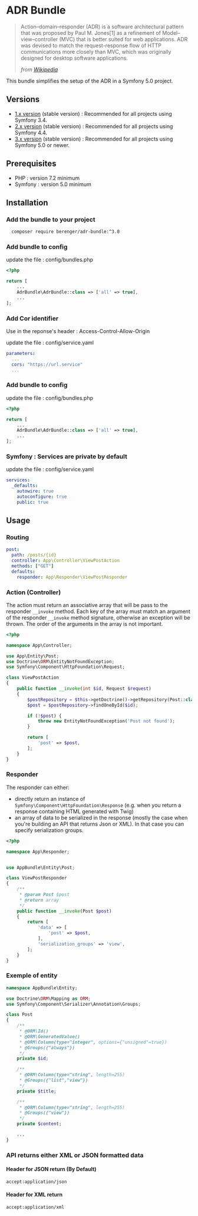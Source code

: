 # ADR Bundle

> Action–domain–responder (ADR) is a software architectural pattern that was
> proposed by Paul M. Jones[1] as a refinement of Model–view–controller (MVC)
> that is better suited for web applications.
> ADR was devised to match the request-response flow of HTTP communications
> more closely than MVC, which was originally designed for desktop software applications.
>
> _from [Wikipedia](https://en.wikipedia.org/wiki/Action%E2%80%93domain%E2%80%93responder "https://en.wikipedia.org/wiki/Action%E2%80%93domain%E2%80%93responder")_

This bundle simplifies the setup of the ADR in a Symfony 5.0 project.

## Versions

- [1.x version](https://github.com/Berenger/AdrBundle/tree/1.x)
  (stable version) : Recommended for all projects using Symfony 3.4.
- [2.x version](https://github.com/Berenger/AdrBundle/tree/2.x)
  (stable version) : Recommended for all projects using Symfony 4.4.
- [3.x version](https://github.com/Berenger/AdrBundle/tree/master)
  (stable version) : Recommended for all projects using Symfony 5.0 or newer.

## Prerequisites

- PHP : version 7.2 minimum
- Symfony : version 5.0 minimum

## Installation

### Add the bundle to your project

```bash
  composer require berenger/adr-bundle:^3.0
```

### Add bundle to config

update the file : config/bundles.php

```php
<?php

return [
    ...
    AdrBundle\AdrBundle::class => ['all' => true],
    ...
];
```

### Add Cor identifier

Use in the reponse's header : Access-Control-Allow-Origin

update the file : config/service.yaml

```yaml
parameters:
  ...
  cors: "https://url.service"
  ...
```

### Add bundle to config

update the file : config/bundles.php

```php
<?php

return [
    ...
    AdrBundle\AdrBundle::class => ['all' => true],
    ...
];
```

### Symfony : Services are private by default

update the file : config/service.yaml

```yaml
services:
  _defaults:
    autowire: true
    autoconfigure: true
    public: true
```

## Usage

### Routing

```yaml
post:
  path: /posts/{id}
  controller: App\Controller\ViewPostAction
  methods: ["GET"]
  defaults:
    responder: App\Responder\ViewPostResponder
```

### Action (Controller)

The action must return an associative array that will be pass to the responder `__invoke` method.
Each key of the array must match an argument of the responder `__invoke` method signature,
otherwise an exception will be thrown. The order of the arguments in the array is not important.

```php
<?php

namespace App\Controller;

use App\Entity\Post;
use Doctrine\ORM\EntityNotFoundException;
use Symfony\Component\HttpFoundation\Request;

class ViewPostAction
{
    public function __invoke(int $id, Request $request)
    {
        $postRepository = $this->getDoctrine()->getRepository(Post::class);
        $post = $postRepository->findOneById($id);

        if (!$post) {
            throw new EntityNotFoundException('Post not found');
        }

        return [
            'post' => $post,
        ];
    }
}
```

### Responder

The responder can either:

- directly return an instance of `Symfony\Component\HttpFoundation\Response` (e.g. when you return a response containing HTML generated with Twig)
- an array of data to be serialized in the response (mostly the case when you're building an API that returns Json or XML). In that case you can specify serialization groups.

```php
<?php

namespace App\Responder;


use AppBundle\Entity\Post;

class ViewPostResponder
{
    /**
     * @param Post $post
     * @return array
     */
    public function __invoke(Post $post)
    {
        return [
            'data' => [
                'post' => $post,
            ],
            'serialization_groups' => 'view',
        ];
    }
}
```

### Exemple of entity

```php
namespace AppBundle\Entity;

use Doctrine\ORM\Mapping as ORM;
use Symfony\Component\Serializer\Annotation\Groups;

class Post
{
    /**
     * @ORM\Id()
     * @ORM\GeneratedValue()
     * @ORM\Column(type="integer", options={"unsigned"=true})
     * @Groups({"always"})
     */
    private $id;

    /**
     * @ORM\Column(type="string", length=255)
     * @Groups({"list","view"})
     */
    private $title;

    /**
     * @ORM\Column(type="string", length=255)
     * @Groups({"view"})
     */
    private $content;

    ...
}
```

### API returns either XML or JSON formatted data

#### Header for JSON return (By Default)

```
accept:application/json
```

#### Header for XML return

```
accept:application/xml
```
